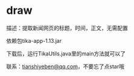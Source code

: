 # draw
描述：提取新闻网页的标题，时间，正文，无需配置

依赖包tika-app-1.13.jar

下载后，运行TikaUtils.java里的main方法就可以了

联系：tianshiyeben@qq.com，不要忘了点star哦


